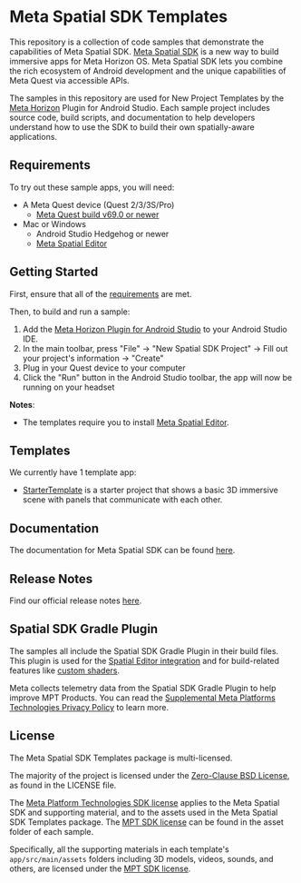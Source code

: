 # Meta Spatial SDK Templates

This repository is a collection of code samples that demonstrate the capabilities of Meta Spatial SDK. [Meta Spatial SDK](https://developers.meta.com/horizon/documentation/spatial-sdk/spatial-sdk-overview) is a new way to build immersive apps for Meta Horizon OS. Meta Spatial SDK lets you combine the rich ecosystem of Android development and the unique capabilities of Meta Quest via accessible APIs.

The samples in this repository are used for New Project Templates by the [Meta Horizon](https://plugins.jetbrains.com/plugin/26861-meta-horizon) Plugin for Android Studio. Each sample project includes source code, build scripts, and documentation to help developers understand how to use the SDK to build their own spatially-aware applications.

## Requirements

To try out these sample apps, you will need:

- A Meta Quest device (Quest 2/3/3S/Pro)
  - [Meta Quest build v69.0 or newer](https://www.meta.com/help/quest/articles/whats-new/release-notes/)
- Mac or Windows
  - Android Studio Hedgehog or newer
  - [Meta Spatial Editor](https://developers.meta.com/horizon/downloads/spatial-sdk/)

## Getting Started

First, ensure that all of the [requirements](#requirements) are met.

Then, to build and run a sample:

1. Add the [Meta Horizon Plugin for Android Studio](https://plugins.jetbrains.com/plugin/26861-meta-horizon) to your Android Studio IDE.
2. In the main toolbar, press "File" -> "New Spatial SDK Project" -> Fill out your project's information -> "Create"
3. Plug in your Quest device to your computer
4. Click the "Run" button in the Android Studio toolbar, the app will now be running on your headset

**Notes**:

- The templates require you to install [Meta Spatial Editor](https://developers.meta.com/horizon/documentation/spatial-sdk/spatial-editor-overview).

## Templates

We currently have 1 template app:

- [StarterTemplate](/StarterTemplate) is a starter project that shows a basic 3D immersive scene with panels that communicate with each other.

## Documentation

The documentation for Meta Spatial SDK can be found [here](https://developers.meta.com/horizon/develop/spatial-sdk).

## Release Notes

Find our official release notes [here](https://developers.meta.com/horizon/documentation/spatial-sdk/release-notes).

## Spatial SDK Gradle Plugin

The samples all include the Spatial SDK Gradle Plugin in their build files. This plugin is used for the [Spatial Editor integration](https://developers.meta.com/horizon/documentation/spatial-sdk/spatial-sdk-editor#use-the-spatial-sdk-gradle-plugin) and for build-related features like [custom shaders](https://developers.meta.com/horizon/documentation/spatial-sdk/spatial-sdk-custom-shaders).

Meta collects telemetry data from the Spatial SDK Gradle Plugin to help improve MPT Products. You can read the [Supplemental Meta Platforms Technologies Privacy Policy](https://www.meta.com/legal/privacy-policy/) to learn more.

## License

The Meta Spatial SDK Templates package is multi-licensed.

The majority of the project is licensed under the [Zero-Clause BSD License](https://opensource.org/license/0bsd), as found in the LICENSE file.

The [Meta Platform Technologies SDK license](https://developer.oculus.com/licenses/oculussdk/) applies to the Meta Spatial SDK and supporting material, and to the assets used in the Meta Spatial SDK Templates package. The [MPT SDK license](https://github.com/meta-quest/Meta-Spatial-SDK-Templates/tree/main/StarterTemplate/app/src/main/assets/LICENSE.md) can be found in the asset folder of each sample.

Specifically, all the supporting materials in each template's `app/src/main/assets` folders including 3D models, videos, sounds, and others, are licensed under the [MPT SDK license](https://developer.oculus.com/licenses/oculussdk/).
